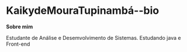 # KaikydeMouraTupinambá--bio

**Sobre mim**

Estudante de Análise e Desemvolvimento de Sistemas.
Estudando java e Front-end
